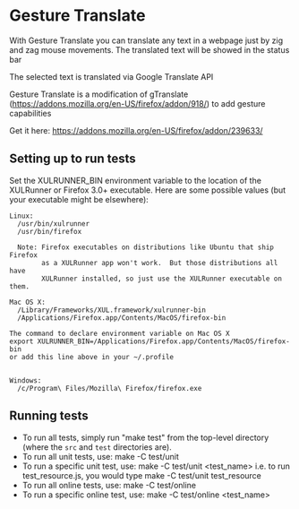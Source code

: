 Gesture Translate
==========

With Gesture Translate you can translate any text in a webpage just by zig and zag mouse movements. The translated text will be showed in the status bar

The selected text is translated via Google Translate API

Gesture Translate is a modification of gTranslate (https://addons.mozilla.org/en-US/firefox/addon/918/) to add gesture capabilities

Get it here: https://addons.mozilla.org/en-US/firefox/addon/239633/

Setting up to run tests
-----------------------

Set the XULRUNNER_BIN environment variable to the location of the XULRunner
or Firefox 3.0+ executable. Here are some possible values (but your executable
might be elsewhere): 

    Linux:
      /usr/bin/xulrunner
      /usr/bin/firefox
    
      Note: Firefox executables on distributions like Ubuntu that ship Firefox
            as a XULRunner app won't work.  But those distributions all have
            XULRunner installed, so just use the XULRunner executable on them.
    
    Mac OS X:
      /Library/Frameworks/XUL.framework/xulrunner-bin
      /Applications/Firefox.app/Contents/MacOS/firefox-bin

    The command to declare environment variable on Mac OS X 
	export XULRUNNER_BIN=/Applications/Firefox.app/Contents/MacOS/firefox-bin 
	or add this line above in your ~/.profile
    

    Windows:
      /c/Program\ Files/Mozilla\ Firefox/firefox.exe

Running tests
-------------

* To run all tests, simply run "make test" from the top-level directory (where
  the `src` and `test` directories are).
* To run all unit tests, use:
      make -C test/unit
* To run a specific unit test, use:
      make -C test/unit <test_name>
  i.e. to run test_resource.js, you would type
      make -C test/unit test_resource
* To run all online tests, use:
      make -C test/online
* To run a specific online test, use:
      make -C test/online <test_name>

